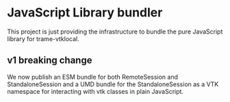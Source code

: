 # JavaScript Library bundler

This project is just providing the infrastructure to bundle the pure JavaScript library for trame-vtklocal.

## v1 breaking change

We now publish an ESM bundle for both RemoteSession and StandaloneSession and a UMD bundle for the StandaloneSession as a VTK namespace for interacting with vtk classes in plain JavaScript.
